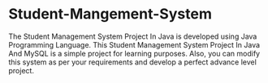 # Student-Mangement-System
The Student Management System Project In Java is developed using Java Programming Language.
This Student Management System Project In Java And MySQL is a simple project for learning purposes. 
Also, you can modify this system as per your requirements and develop a perfect advance level project.

